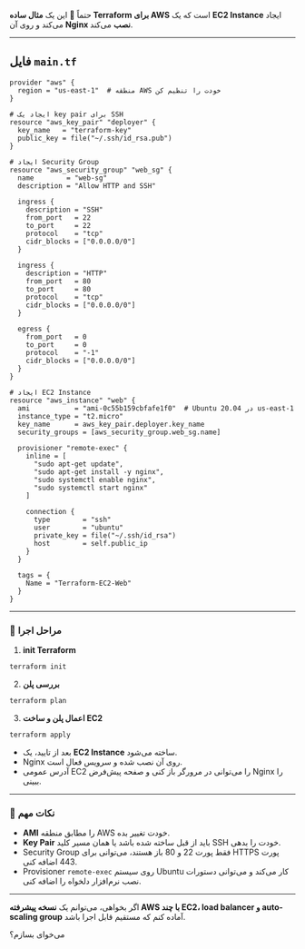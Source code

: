 حتماً 🙂 این یک **مثال ساده Terraform برای AWS** است که یک **EC2 Instance** ایجاد می‌کند و روی آن **Nginx نصب** می‌کند.

---

## فایل `main.tf`

```hcl
provider "aws" {
  region = "us-east-1"  # منطقه AWS خودت را تنظیم کن
}

# ایجاد یک key pair برای SSH
resource "aws_key_pair" "deployer" {
  key_name   = "terraform-key"
  public_key = file("~/.ssh/id_rsa.pub")
}

# ایجاد Security Group
resource "aws_security_group" "web_sg" {
  name        = "web-sg"
  description = "Allow HTTP and SSH"

  ingress {
    description = "SSH"
    from_port   = 22
    to_port     = 22
    protocol    = "tcp"
    cidr_blocks = ["0.0.0.0/0"]
  }

  ingress {
    description = "HTTP"
    from_port   = 80
    to_port     = 80
    protocol    = "tcp"
    cidr_blocks = ["0.0.0.0/0"]
  }

  egress {
    from_port   = 0
    to_port     = 0
    protocol    = "-1"
    cidr_blocks = ["0.0.0.0/0"]
  }
}

# ایجاد EC2 Instance
resource "aws_instance" "web" {
  ami           = "ami-0c55b159cbfafe1f0"  # Ubuntu 20.04 در us-east-1
  instance_type = "t2.micro"
  key_name      = aws_key_pair.deployer.key_name
  security_groups = [aws_security_group.web_sg.name]

  provisioner "remote-exec" {
    inline = [
      "sudo apt-get update",
      "sudo apt-get install -y nginx",
      "sudo systemctl enable nginx",
      "sudo systemctl start nginx"
    ]

    connection {
      type        = "ssh"
      user        = "ubuntu"
      private_key = file("~/.ssh/id_rsa")
      host        = self.public_ip
    }
  }

  tags = {
    Name = "Terraform-EC2-Web"
  }
}
```

---

### 🔹 مراحل اجرا

1. **init Terraform**

```bash
terraform init
```

2. **بررسی پلن**

```bash
terraform plan
```

3. **اعمال پلن و ساخت EC2**

```bash
terraform apply
```

* بعد از تایید، یک **EC2 Instance** ساخته می‌شود.
* Nginx روی آن نصب شده و سرویس فعال است.
* آدرس عمومی EC2 را می‌توانی در مرورگر باز کنی و صفحه پیش‌فرض Nginx را ببینی.

---

### 🔹 نکات مهم

* **AMI** را مطابق منطقه AWS خودت تغییر بده.
* **Key Pair** باید از قبل ساخته شده باشد یا همان مسیر کلید SSH خودت را بدهی.
* Security Group فقط پورت 22 و 80 باز هستند، می‌توانی برای HTTPS پورت 443 اضافه کنی.
* Provisioner `remote-exec` روی سیستم Ubuntu کار می‌کند و می‌توانی دستورات نصب نرم‌افزار دلخواه را اضافه کنی.

---

اگر بخواهی، می‌توانم یک **نسخه پیشرفته AWS با چند EC2، load balancer و auto-scaling group** آماده کنم که مستقیم قابل اجرا باشد.

می‌خوای بسازم؟
